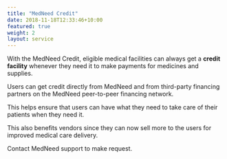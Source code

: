 ```yaml
---
title: "MedNeed Credit"
date: 2018-11-18T12:33:46+10:00
featured: true
weight: 2
layout: service
---
```


With the MedNeed Credit, eligible medical facilities can always get a **credit facility** whenever they need it to make payments for medicines and supplies.

Users can get credit directly from MedNeed and from third-party financing partners on the MedNeed peer-to-peer financing network.

This helps ensure that users can have what they need to take care of their patients when they need it.

This also benefits vendors since they can now sell more to the users for improved medical care delivery.

Contact MedNeed support to make request.

